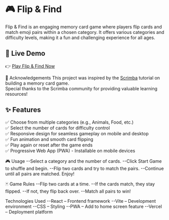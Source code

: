 # 🎮 Flip & Find 

Flip & Find is an engaging memory card game where players flip cards and match emoji pairs within a chosen category.
It offers various categories and difficulty levels, making it a fun and challenging experience for all ages.

## 🚀 Live Demo
👉 [Play Flip & Find Now](https://flip-find-sunnygupta78877-gmailcoms-projects.vercel.app/)

 🙌 Acknowledgements
This project was inspired by the [Scrimba](https://scrimba.com/) tutorial on building a memory card game.  
Special thanks to the Scrimba community for providing valuable learning resources!

## ✨ Features
✅ Choose from multiple categories (e.g., Animals, Food, etc.)  
✅ Select the number of cards for difficulty control  
✅ Responsive design for seamless gameplay on mobile and desktop  
✅ Fun animation and smooth card flipping  
✅ Play again or reset after the game ends  
✅ Progressive Web App (PWA) - Installable on mobile devices  

🎮 Usage
--Select a category and the number of cards.
--Click Start Game to shuffle and begin.
--Flip two cards and try to match the pairs.
--Continue until all pairs are matched.
Enjoy!

🃏 Game Rules
--Flip two cards at a time.
--If the cards match, they stay flipped.
--If not, they flip back over.
--Match all pairs to win!

 Technologies Used
--React – Frontend framework
--Vite – Development environment
--CSS – Styling
--PWA – Add to home screen feature
--Vercel – Deployment platform



